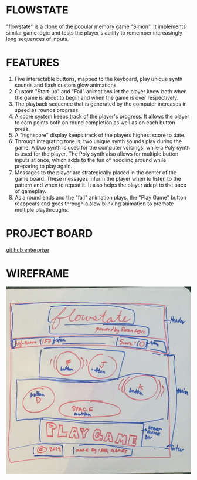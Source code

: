 # FLOWSTATE
"flowstate" is a clone of the popular memory game "Simon". It implements similar game logic and tests the player's ability to remember increasingly long sequences of inputs.

# FEATURES
1. Five interactable buttons, mapped to the keyboard, play unique synth sounds and flash custom glow      animations.
2. Custom "Start-up" and "Fail" animations let the player know both when the game is about to begin and when the game is over respectively.
3. The playback sequence that is generated by the computer increases in speed as rounds progress.
4. A score system keeps track of the player's progress. It allows the player to earn points both on round completion as well as on each button press.
5. A "highscore" display keeps track of the players highest score to date.
6. Through integrating tone.js, two unique synth sounds play during the game. A Duo synth is used for the computer voicings, while a Poly synth is used for the player. The Poly synth also allows for multiple button inputs at once, which adds to the fun of noodling around while preparing to play again.
7. Messages to the player are strategically placed in the center of the game board. These messages inform the player when to listen to the pattern and when to repeat it. It also helps the player adapt to the pace of gameplay.
8. As a round ends and the "fail" animation plays, the "Play Game" button reappears and goes through a slow blinking animation to promote multiple playthroughs.


# PROJECT BOARD
[git hub enterprise](https://git.generalassemb.ly/11hkella/project1/projects)

# WIREFRAME
![Wireframe](/wireframe.jpg)
